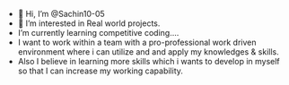 * 👋 Hi, I’m @Sachin10-05
* 👀 I’m interested in Real world projects.
* I’m currently learning competitive coding....
* I want to work within a team with a pro-professional work driven environment where i can utilize and and apply my knowledges & skills.
* Also I believe in learning more skills which i wants to develop in myself so that I can increase my working capability.

<!---
Sachin10-05/Sachin10-05 is a ✨ special ✨ repository because its `README.md` (this file) appears on your GitHub profile.
You can click the Preview link to take a look at your changes.
--->
